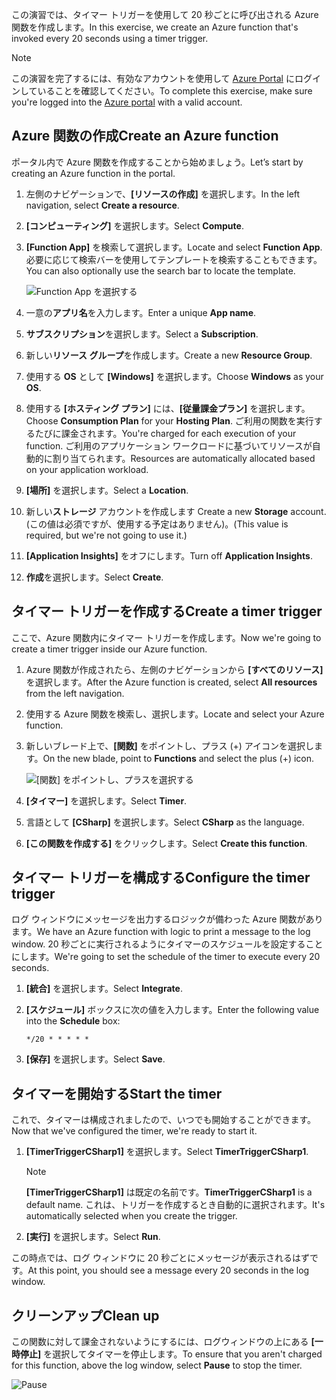 <span data-ttu-id="8e8b4-101">この演習では、タイマー トリガーを使用して 20 秒ごとに呼び出される Azure 関数を作成します。</span><span class="sxs-lookup"><span data-stu-id="8e8b4-101">In this exercise, we create an Azure function that's invoked every 20 seconds using a timer trigger.</span></span>

> [!NOTE] 
> <span data-ttu-id="8e8b4-102">この演習を完了するには、有効なアカウントを使用して [Azure Portal](https://portal.azure.com/) にログインしていることを確認してください。</span><span class="sxs-lookup"><span data-stu-id="8e8b4-102">To complete this exercise, make sure you're logged into the [Azure portal](https://portal.azure.com/) with a valid account.</span></span>

## <a name="create-an-azure-function"></a><span data-ttu-id="8e8b4-103">Azure 関数の作成</span><span class="sxs-lookup"><span data-stu-id="8e8b4-103">Create an Azure function</span></span>

<span data-ttu-id="8e8b4-104">ポータル内で Azure 関数を作成することから始めましょう。</span><span class="sxs-lookup"><span data-stu-id="8e8b4-104">Let’s start by creating an Azure function in the portal.</span></span>

1. <span data-ttu-id="8e8b4-105">左側のナビゲーションで、**[リソースの作成]** を選択します。</span><span class="sxs-lookup"><span data-stu-id="8e8b4-105">In the left navigation, select **Create a resource**.</span></span>

1. <span data-ttu-id="8e8b4-106">**[コンピューティング]** を選択します。</span><span class="sxs-lookup"><span data-stu-id="8e8b4-106">Select **Compute**.</span></span>

1. <span data-ttu-id="8e8b4-107">**[Function App]** を検索して選択します。</span><span class="sxs-lookup"><span data-stu-id="8e8b4-107">Locate and select **Function App**.</span></span> <span data-ttu-id="8e8b4-108">必要に応じて検索バーを使用してテンプレートを検索することもできます。</span><span class="sxs-lookup"><span data-stu-id="8e8b4-108">You can also optionally use the search bar to locate the template.</span></span>

    ![Function App を選択する](../media-drafts/4-click-function-app.png)

1. <span data-ttu-id="8e8b4-110">一意の**アプリ名**を入力します。</span><span class="sxs-lookup"><span data-stu-id="8e8b4-110">Enter a unique **App name**.</span></span>

1. <span data-ttu-id="8e8b4-111">**サブスクリプション**を選択します。</span><span class="sxs-lookup"><span data-stu-id="8e8b4-111">Select a **Subscription**.</span></span>

1. <span data-ttu-id="8e8b4-112">新しい**リソース グループ**を作成します。</span><span class="sxs-lookup"><span data-stu-id="8e8b4-112">Create a new **Resource Group**.</span></span>

1. <span data-ttu-id="8e8b4-113">使用する **OS** として **[Windows]** を選択します。</span><span class="sxs-lookup"><span data-stu-id="8e8b4-113">Choose **Windows** as your **OS**.</span></span>

1. <span data-ttu-id="8e8b4-114">使用する **[ホスティング プラン]** には、**[従量課金プラン]** を選択します。</span><span class="sxs-lookup"><span data-stu-id="8e8b4-114">Choose **Consumption Plan** for your **Hosting Plan**.</span></span> <span data-ttu-id="8e8b4-115">ご利用の関数を実行するたびに課金されます。</span><span class="sxs-lookup"><span data-stu-id="8e8b4-115">You're charged for each execution of your function.</span></span> <span data-ttu-id="8e8b4-116">ご利用のアプリケーション ワークロードに基づいてリソースが自動的に割り当てられます。</span><span class="sxs-lookup"><span data-stu-id="8e8b4-116">Resources are automatically allocated based on your application workload.</span></span>

1. <span data-ttu-id="8e8b4-117">**[場所]** を選択します。</span><span class="sxs-lookup"><span data-stu-id="8e8b4-117">Select a **Location**.</span></span>

1. <span data-ttu-id="8e8b4-118">新しい**ストレージ** アカウントを作成します </span><span class="sxs-lookup"><span data-stu-id="8e8b4-118">Create a new **Storage** account.</span></span> <span data-ttu-id="8e8b4-119">(この値は必須ですが、使用する予定はありません)。</span><span class="sxs-lookup"><span data-stu-id="8e8b4-119">(This value is required, but we're not going to use it.)</span></span>

1. <span data-ttu-id="8e8b4-120">**[Application Insights]** をオフにします。</span><span class="sxs-lookup"><span data-stu-id="8e8b4-120">Turn off **Application Insights**.</span></span>

1. <span data-ttu-id="8e8b4-121">**作成**を選択します。</span><span class="sxs-lookup"><span data-stu-id="8e8b4-121">Select **Create**.</span></span>

## <a name="create-a-timer-trigger"></a><span data-ttu-id="8e8b4-122">タイマー トリガーを作成する</span><span class="sxs-lookup"><span data-stu-id="8e8b4-122">Create a timer trigger</span></span>

<span data-ttu-id="8e8b4-123">ここで、Azure 関数内にタイマー トリガーを作成します。</span><span class="sxs-lookup"><span data-stu-id="8e8b4-123">Now we're going to create a timer trigger inside our Azure function.</span></span>

1. <span data-ttu-id="8e8b4-124">Azure 関数が作成されたら、左側のナビゲーションから **[すべてのリソース]** を選択します。</span><span class="sxs-lookup"><span data-stu-id="8e8b4-124">After the Azure function is created, select **All resources** from the left navigation.</span></span>

1. <span data-ttu-id="8e8b4-125">使用する Azure 関数を検索し、選択します。</span><span class="sxs-lookup"><span data-stu-id="8e8b4-125">Locate and select your Azure function.</span></span>

1. <span data-ttu-id="8e8b4-126">新しいブレード上で、**[関数]** をポイントし、プラス (+) アイコンを選択します。</span><span class="sxs-lookup"><span data-stu-id="8e8b4-126">On the new blade, point to **Functions** and select the plus (+) icon.</span></span>

    ![[関数] をポイントし、プラスを選択する](../media-drafts/4-hover-function.png)

1. <span data-ttu-id="8e8b4-128">**[タイマー]** を選択します。</span><span class="sxs-lookup"><span data-stu-id="8e8b4-128">Select **Timer**.</span></span>

1. <span data-ttu-id="8e8b4-129">言語として **[CSharp]** を選択します。</span><span class="sxs-lookup"><span data-stu-id="8e8b4-129">Select **CSharp** as the language.</span></span>

1. <span data-ttu-id="8e8b4-130">**[この関数を作成する]** をクリックします。</span><span class="sxs-lookup"><span data-stu-id="8e8b4-130">Select **Create this function**.</span></span>

## <a name="configure-the-timer-trigger"></a><span data-ttu-id="8e8b4-131">タイマー トリガーを構成する</span><span class="sxs-lookup"><span data-stu-id="8e8b4-131">Configure the timer trigger</span></span>

<span data-ttu-id="8e8b4-132">ログ ウィンドウにメッセージを出力するロジックが備わった Azure 関数があります。</span><span class="sxs-lookup"><span data-stu-id="8e8b4-132">We have an Azure function with logic to print a message to the log window.</span></span> <span data-ttu-id="8e8b4-133">20 秒ごとに実行されるようにタイマーのスケジュールを設定することにします。</span><span class="sxs-lookup"><span data-stu-id="8e8b4-133">We're going to set the schedule of the timer to execute every 20 seconds.</span></span>

1. <span data-ttu-id="8e8b4-134">**[統合]** を選択します。</span><span class="sxs-lookup"><span data-stu-id="8e8b4-134">Select **Integrate**.</span></span>

1. <span data-ttu-id="8e8b4-135">**[スケジュール]** ボックスに次の値を入力します。</span><span class="sxs-lookup"><span data-stu-id="8e8b4-135">Enter the following value into the **Schedule** box:</span></span>

    ```
    */20 * * * * *
    ```

1. <span data-ttu-id="8e8b4-136">**[保存]** を選択します。</span><span class="sxs-lookup"><span data-stu-id="8e8b4-136">Select **Save**.</span></span>

## <a name="start-the-timer"></a><span data-ttu-id="8e8b4-137">タイマーを開始する</span><span class="sxs-lookup"><span data-stu-id="8e8b4-137">Start the timer</span></span>

<span data-ttu-id="8e8b4-138">これで、タイマーは構成されましたので、いつでも開始することができます。</span><span class="sxs-lookup"><span data-stu-id="8e8b4-138">Now that we've configured the timer, we're ready to start it.</span></span>

1. <span data-ttu-id="8e8b4-139">**[TimerTriggerCSharp1]** を選択します。</span><span class="sxs-lookup"><span data-stu-id="8e8b4-139">Select **TimerTriggerCSharp1**.</span></span> 

    > [!NOTE]
    > <span data-ttu-id="8e8b4-140">**[TimerTriggerCSharp1]** は既定の名前です。</span><span class="sxs-lookup"><span data-stu-id="8e8b4-140">**TimerTriggerCSharp1** is a default name.</span></span> <span data-ttu-id="8e8b4-141">これは、トリガーを作成するとき自動的に選択されます。</span><span class="sxs-lookup"><span data-stu-id="8e8b4-141">It's automatically selected when you create the trigger.</span></span>

1. <span data-ttu-id="8e8b4-142">**[実行]** を選択します。</span><span class="sxs-lookup"><span data-stu-id="8e8b4-142">Select **Run**.</span></span> 

<span data-ttu-id="8e8b4-143">この時点では、ログ ウィンドウに 20 秒ごとにメッセージが表示されるはずです。</span><span class="sxs-lookup"><span data-stu-id="8e8b4-143">At this point, you should see a message every 20 seconds in the log window.</span></span>

## <a name="clean-up"></a><span data-ttu-id="8e8b4-144">クリーンアップ</span><span class="sxs-lookup"><span data-stu-id="8e8b4-144">Clean up</span></span>

<span data-ttu-id="8e8b4-145">この関数に対して課金されないようにするには、ログウィンドウの上にある **[一時停止]** を選択してタイマーを停止します。</span><span class="sxs-lookup"><span data-stu-id="8e8b4-145">To ensure that you aren't charged for this function, above the log window, select **Pause** to stop the timer.</span></span>

![Pause](../media-drafts/4-pause-timer.png)


